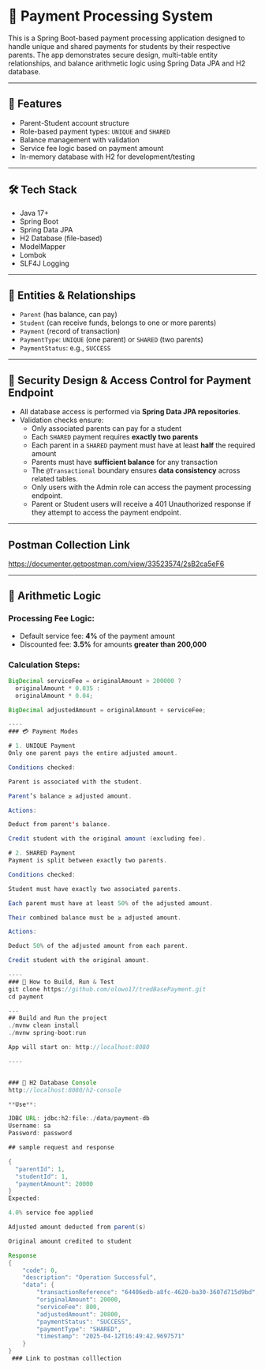 # 📘 Payment Processing System

This is a Spring Boot-based payment processing application designed to handle unique and shared payments for students by their respective parents. 
The app demonstrates secure design, multi-table entity relationships, and balance arithmetic logic using Spring Data JPA and H2 database.

---

## 🚀 Features

- Parent-Student account structure
- Role-based payment types: `UNIQUE` and `SHARED`
- Balance management with validation
- Service fee logic based on payment amount
- In-memory database with H2 for development/testing

---

## 🛠️ Tech Stack

- Java 17+
- Spring Boot
- Spring Data JPA
- H2 Database (file-based)
- ModelMapper
- Lombok
- SLF4J Logging

---

## 🧩 Entities & Relationships

- `Parent` (has balance, can pay)
- `Student` (can receive funds, belongs to one or more parents)
- `Payment` (record of transaction)
- `PaymentType`: `UNIQUE` (one parent) or `SHARED` (two parents)
- `PaymentStatus`: e.g., `SUCCESS`

---

## 🔐 Security Design & Access Control for Payment Endpoint 

- All database access is performed via **Spring Data JPA repositories**.
- Validation checks ensure:
  - Only associated parents can pay for a student
  - Each `SHARED` payment requires **exactly two parents**
  - Each parent in a `SHARED` payment must have at least **half** the required amount
  - Parents must have **sufficient balance** for any transaction
  - The `@Transactional` boundary ensures **data consistency** across related tables.
  - Only users with the Admin role can access the payment processing endpoint.
  - Parent or Student users will receive a 401 Unauthorized response if they attempt to access the payment endpoint.

-----
## Postman Collection Link
https://documenter.getpostman.com/view/33523574/2sB2ca5eF6

-----

## 🧮 Arithmetic Logic

### Processing Fee Logic:
- Default service fee: **4%** of the payment amount
- Discounted fee: **3.5%** for amounts **greater than 200,000**

### Calculation Steps:
```java
BigDecimal serviceFee = originalAmount > 200000 ? 
  originalAmount * 0.035 : 
  originalAmount * 0.04;

BigDecimal adjustedAmount = originalAmount + serviceFee;

----
### 💳 Payment Modes

# 1. UNIQUE Payment
Only one parent pays the entire adjusted amount.

Conditions checked:

Parent is associated with the student.

Parent’s balance ≥ adjusted amount.

Actions:

Deduct from parent's balance.

Credit student with the original amount (excluding fee).

# 2. SHARED Payment
Payment is split between exactly two parents.

Conditions checked:

Student must have exactly two associated parents.

Each parent must have at least 50% of the adjusted amount.

Their combined balance must be ≥ adjusted amount.

Actions:

Deduct 50% of the adjusted amount from each parent.

Credit student with the original amount.

----
### 🧪 How to Build, Run & Test
git clone https://github.com/olowo17/tredBasePayment.git
cd payment

---
## Build and Run the project
./mvnw clean install
./mvnw spring-boot:run

App will start on: http://localhost:8080

----


### 🧪 H2 Database Console
http://localhost:8080/h2-console

**Use**:

JDBC URL: jdbc:h2:file:./data/payment-db
Username: sa
Password: password

## sample request and response

{
  "parentId": 1,
  "studentId": 1,
  "paymentAmount": 20000
}
Expected:

4.0% service fee applied

Adjusted amount deducted from parent(s)

Original amount credited to student

Response
{
    "code": 0,
    "description": "Operation Successful",
    "data": {
        "transactionReference": "64406edb-a8fc-4620-ba30-3607d715d9bd",
        "originalAmount": 20000,
        "serviceFee": 800,
        "adjustedAmount": 20800,
        "paymentStatus": "SUCCESS",
        "paymentType": "SHARED",
        "timestamp": "2025-04-12T16:49:42.9697571"
    }
}
 ### Link to postman colllection

